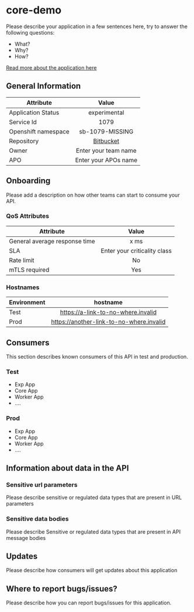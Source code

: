 # core-demo 
Please describe your application in a few sentences here, try to answer the following questions:

* What?
* Why?
* How?


[Read more about the application here](description.md)

## General Information
|Attribute|Value|
|----|:-------:|
|Application Status|experimental|
|Service Id| 1079 |
|Openshift namespace| sb-1079-MISSING|
|Repository|[Bitbucket](https://please-link-to-your-repo.invalid)|
|Owner|Enter your team name|
|APO| Enter your APOs name|

## Onboarding
Please add a description on how other teams can start to consume your API.
### QoS Attributes

|Attribute| Value|
|---------|:-------:|
|General average response time | x ms|
|SLA| Enter your criticality class|
|Rate limit|No|
|mTLS required| Yes|

### Hostnames

| Environment        | hostname
| ------------- |:-------------:|
| Test     | https://a-link-to-no-where.invalid|
| Prod      | https://another-link-to-no-where.invalid|

## Consumers
This section describes known consumers of this API in test and production.

### Test
* Exp App 
* Core App
* Worker App
* ....

### Prod
* Exp App
* Core App
* Worker App
* ....


## Information about data in the API

### Sensitive url parameters
Please describe sensitive or regulated data types that are present in URL parameters
### Sensitive data bodies
Please describe Sensitive or regulated data types that are present in API message bodies

## Updates
Please describe how consumers will get updates about this application

## Where to report bugs/issues?
Please describe how you can report bugs/issues for this application.
